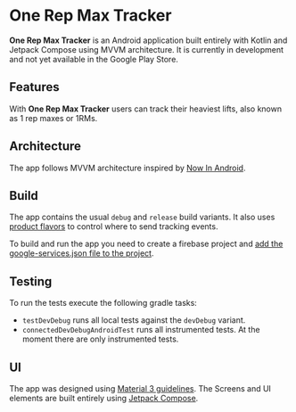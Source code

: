 # One Rep Max Tracker

**One Rep Max Tracker** is an Android application built entirely with Kotlin and Jetpack Compose using MVVM architecture. It is currently in development and not yet available in the Google Play Store.

## Features 
With **One Rep Max Tracker** users can track their heaviest lifts, also known as 1 rep maxes or 1RMs.

## Architecture
The app follows MVVM architecture inspired by [Now In Android](https://github.com/android/nowinandroid).

## Build
The app contains the usual `debug` and `release` build variants. It also uses [product flavors](https://developer.android.com/studio/build/build-variants#product-flavors) to control where to send tracking events.

To build and run the app you need to create a firebase project and [add the google-services.json file to the project](https://support.google.com/firebase/answer/7015592?hl=en#android&zippy=%2Cin-this-article).

## Testing
To run the tests execute the following gradle tasks: 
 - `testDevDebug` runs all local tests against the `devDebug` variant.
 - `connectedDevDebugAndroidTest` runs all instrumented tests. At the moment there are only instrumented tests.

## UI 
The app was designed using [Material 3 guidelines](https://m3.material.io/). The Screens and UI elements are built entirely using [Jetpack Compose](https://developer.android.com/compose).
